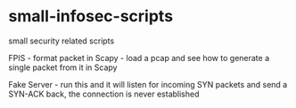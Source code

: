 # small-infosec-scripts
small security related scripts


FPIS - format packet in Scapy - load a pcap and see how to generate a single packet from it in Scapy

Fake Server - run this and it will listen for incoming SYN packets and send a SYN-ACK back, the connection is never established

